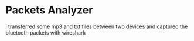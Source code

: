 # Packets Analyzer

i transferred some mp3 and txt files between two devices and captured the bluetooth packets with wireshark
